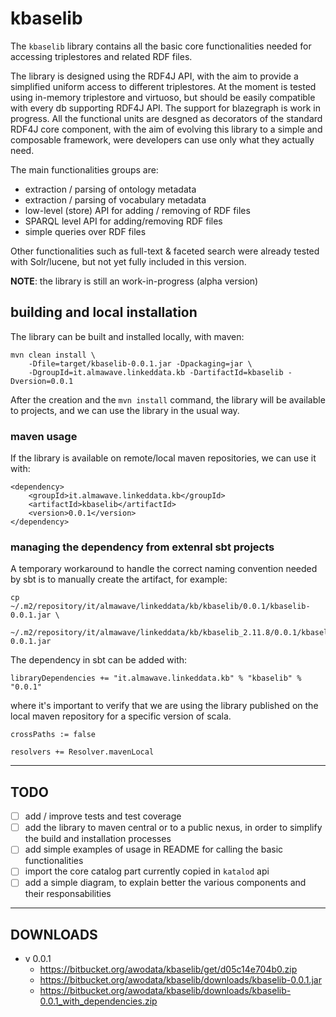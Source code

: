 kbaselib
==============

The `kbaselib` library contains all the basic core functionalities needed for accessing triplestores and related RDF files.

The library is designed using the RDF4J API, with the aim to provide a simplified uniform access to different triplestores. At the moment is tested using in-memory triplestore and virtuoso, but should be easily compatible with every db supporting RDF4J API. The support for blazegraph is work in progress.
All the functional units are desgned as decorators of the standard RDF4J core component, with the aim of evolving this library to a simple and composable framework, were developers can use only what they actually need.

The main functionalities groups are:

+ extraction / parsing of ontology metadata
+ extraction / parsing of vocabulary metadata
+ low-level (store) API for adding / removing of RDF files
+ SPARQL level API for adding/removing RDF files
+ simple queries over RDF files

Other functionalities such as full-text & faceted search were already tested with Solr/lucene, but not yet fully included in this version.

**NOTE**: the library is still an work-in-progress (alpha version)

## building and local installation

The library can be built and installed locally, with maven:

```
mvn clean install \
	-Dfile=target/kbaselib-0.0.1.jar -Dpackaging=jar \
	-DgroupId=it.almawave.linkeddata.kb -DartifactId=kbaselib -Dversion=0.0.1 
```

After the creation and the `mvn install` command, the library will be available to projects, and we can use the library in the usual way.


### maven usage

If the library is available on remote/local maven repositories, we can use it with:

```
<dependency>
	<groupId>it.almawave.linkeddata.kb</groupId>
	<artifactId>kbaselib</artifactId>
	<version>0.0.1</version>
</dependency>
```

### managing the dependency from extenral sbt projects

A temporary workaround to handle the correct naming convention needed by sbt is to manually create the artifact, for example:

```
cp	~/.m2/repository/it/almawave/linkeddata/kb/kbaselib/0.0.1/kbaselib-0.0.1.jar \
	~/.m2/repository/it/almawave/linkeddata/kb/kbaselib_2.11.8/0.0.1/kbaselib-0.0.1.jar
```

The dependency in sbt can be added with:

```
libraryDependencies += "it.almawave.linkeddata.kb" % "kbaselib" % "0.0.1" 
```

where it's important to verify that we are using the library published on the local maven repository for a specific version of scala.

```
crossPaths := false

resolvers += Resolver.mavenLocal
```

* * *

## TODO

- [ ] add / improve tests and test coverage
- [ ] add the library to maven central or to a public nexus, in order to simplify the build and installation processes
- [ ] add simple examples of usage in README for calling the basic functionalities
- [ ] import the core catalog part currently copied in `katalod` api
- [ ] add a simple diagram, to explain better the various components and their responsabilities

----

## DOWNLOADS


+ v 0.0.1
	- https://bitbucket.org/awodata/kbaselib/get/d05c14e704b0.zip
	- https://bitbucket.org/awodata/kbaselib/downloads/kbaselib-0.0.1.jar
	- https://bitbucket.org/awodata/kbaselib/downloads/kbaselib-0.0.1_with_dependencies.zip
